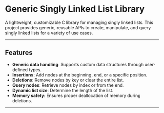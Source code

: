 # Generic Singly Linked List Library

A lightweight, customizable C library for managing singly linked lists. This project provides generic, reusable APIs to create, manipulate, and query singly linked lists for a variety of use cases.

---

## Features
- **Generic data handling**: Supports custom data structures through user-defined types.
- **Insertions**: Add nodes at the beginning, end, or a specific position.
- **Deletions**: Remove nodes by key or clear the entire list.
- **Query nodes**: Retrieve nodes by index or from the end.
- **Dynamic list size**: Determine the length of the list.
- **Memory safety**: Ensures proper deallocation of memory during deletions.

---

